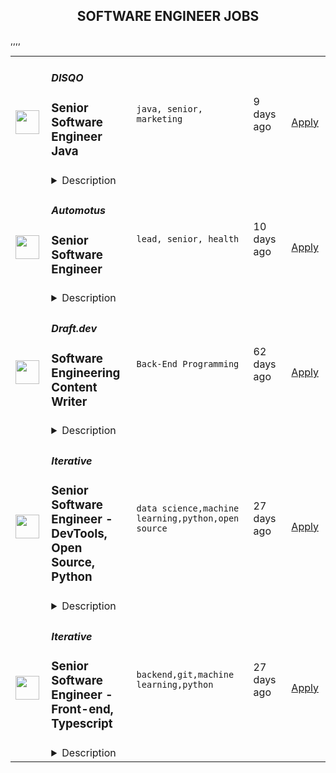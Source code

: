<div align="center"><h2>SOFTWARE ENGINEER JOBS</h2></div><table><tr>
                <td width="100" height="100" rowspan="2">
                    <img src="https://remoteok.com/assets/img/jobs/718745fb0c965d45747d24f72125f0661658592009.png" width="38px" height="auto">
                </td>
                <td width="300">
                    <h5>DISQO</h5>
                    <h3>
					Senior Software Engineer Java				</h3>
                </td>
                <td width="300">
                    <code>java, senior, marketing</code>
                </td>
                <td width="200">
                <text>9 days ago</text>
                </td>
                <td width="100" rowspan="2">
                <a href="https://remoteOK.com/jobs/111767" align="right" target="_blank">Apply</a>
                </td>
            </tr>
            <tr>
                <td colspan="3">
                <details><summary>Description</summary>
                DISQO is changing the way that the worldâs largest brands, agencies and consumer intelligence companies get to know their consumers. Weâve built the first identity-based platform that combines consumer attitudes and behaviors together to power the most accurate and predictive insights solutions for our customers, and we do all of that with the willing participation of our consumers and without using outdated technologies like third-party cookies. We help our customers get a cross-platform view into consumer sentiment, measure advertising effectiveness, analyze consumer purchase journeys, and ultimately grow their brands.Our mission is to build the most trusted insights platform that fuels brand growth. With over one million active members sharing their attitudes and behaviors, DISQO is looking to expand, improve and create world-class applications for people to openly share their data for research.Check out the DISQO Developer Blog for the latest from our DISQOTECH team.This is a great opportunity to join a fun, exciting & highly motivated team and upgrade your skills while creating real impact. We use a modern tech stack and cloud infrastructure. We are not only looking for work experience, but rather the willingness to step up to challenges and the ability to learn quickly.We believe the best software is written and managed by small autonomous teams that know how to make the impossible possible. We use agile software development techniques and modern tools to focus our efforts on solving our business goals. We use OKRs to track everything we do. We deliver early and often. We obsess over our code, architecture, and infrastructure. And we believe that these practices lead to higher quality products.Â #LI-Remote#LI-SG1Perks & Benefits:Â·100% covered Medical/Dental/Vision for employee, 80% for dependentsÂ·EquityÂ·Generous PTO policyÂ·Flexible workplace policyÂ·Team OffsitesÂ·Life InsuranceÂ·FSAÂ·Paid Maternity/Paternity leaveÂ·Disability InsuranceÂ·Travel Assistance ProgramÂ·24/7 Counseling Services offered to EmployeesÂ·Access to personal and professional growth tools - Calm App & LinkedIn LearningNote: The benefits noted above are for full time US based employees only.DISQO is an equal opportunity employer. Discovery, innovation, and growth are possible when we open ourselves to new possibilities, perspectives, and approaches. Thatâs why, at DISQO, we welcome, support, and empower individuals from diverse backgrounds. Exceptional teams are rooted in extraordinary people, each with a unique story and a compelling set of skills. DISQO does not discriminate against employees based on race, color, religion, sex, national origin, gender identity or expression, age, disability, pregnancy (including childbirth, breastfeeding, or related medical condition), genetic information, protected military or veteran status, sexual orientation, or any other characteristic protected by applicable federal, state or local laws.*Recruiting firms that submit resumes to DISQO without first entering into a written contract will not be entitled to any compensation on candidates referred by that firm.
                </details>
                </td>
            </tr>,<tr>
                <td width="100" height="100" rowspan="2">
                    <img src="https://remoteok.com/assets/img/jobs/ae412d4295355c3f815d7f094805c07b1658448008.png" width="38px" height="auto">
                </td>
                <td width="300">
                    <h5>Automotus</h5>
                    <h3>
					Senior Software Engineer				</h3>
                </td>
                <td width="300">
                    <code>lead, senior, health</code>
                </td>
                <td width="200">
                <text>10 days ago</text>
                </td>
                <td width="100" rowspan="2">
                <a href="https://remoteOK.com/jobs/111746" align="right" target="_blank">Apply</a>
                </td>
            </tr>
            <tr>
                <td colspan="3">
                <details><summary>Description</summary>
                Who we are:Weâre a team of passionate, diverse individuals on a mission to solve the widespread traffic and environmental challenges impacted by the rise of delivery and ride-hailing activity.Â Our first-of-its-kind computer vision technology powers fully automated parking areas, some of which are used to support the nationâs very first zero-emissions delivery zones. From improving street safety to reducing carbon emissions in urban neighborhoods, our solutions are designed to make communities more livable for everyone.Weâre a GovTech Top 100 company, an honoree of Fast Companyâs âNext Big Thing in Tech,â and among the first organizations to receive a U.S. Department of Energy grant for the deployment of curb management solutions to incentivize vehicle electrification. Weâre seeking peers from diverse backgrounds, experiences, and cultures to help us continue this impact, and we encourage you to bring your unique and valuable perspective to our team. Role overview:Our team is small but growing fast. We're looking for a Senior Software Engineer who is eager to learn, detail-oriented, adaptable, and customer-focused to help lead the design and implementation of our back-end systems.In this role, you will have the opportunity to work with our Product, Engineering, and Customer Success Teams utilizing your technical proficiency and customer-focused mindset to help build the next generation of mobility infrastructure. Given the small size of the team and the fluid nature of startups, youâll also play a key role in our customer and product development.Â What we offer:We value work-life harmony and believe that our people deserve the best. We offer:- Equitable, competitive salaries- Health benefits, including medical, dental, and vision- Unlimited, self-directed vacation with a mandatory 10-day minimum- Five months paid parental leave, as well as additional family benefits to support our teammates and their families*Health benefits are for US-based employees only.We are an equal opportunity employer. We value learning from mistakes, an openness to all ideas, and an honest and empathetic approach to our teammates and customers. 
                </details>
                </td>
            </tr>,<tr>
                <td width="100" height="100" rowspan="2">
                    <img src="https://weworkremotely.com/assets/IsotypeV2-1ebe3dd57673f3e8d02b7490bc0faaef55d6a95d3a4aaf17298bd3ed503ae7fe.svg" width="38px" height="auto">
                </td>
                <td width="300">
                    <h5>Draft.dev</h5>
                    <h3> Software Engineering Content Writer</h3>
                </td>
                <td width="300">
                    <code>Back-End Programming</code>
                </td>
                <td width="200">
                <text>62 days ago</text>
                </td>
                <td width="100" rowspan="2">
                <a href="https://weworkremotely.com/remote-jobs/draft-dev-software-engineering-content-writer" align="right" target="_blank">Apply</a>
                </td>
            </tr>
            <tr>
                <td colspan="3">
                <details><summary>Description</summary>
                

<p>
  <strong>Headquarters:</strong> USA
    <br /><strong>URL:</strong> <a href="https://draft.dev/">https://draft.dev/</a>
</p>

<div>
<br>If you're a software developer and you want to build your personal brand while getting paid to write about interesting technical topics on the side, this will be a great part-time role for you!<br><br>
</div><div>
<br>We are specifically looking for developers with experience in the following areas:</div><ol>
<li>Kubernetes</li>
<li>Machine Learning</li>
<li>Data Engineering</li>
<li>Event Streaming</li>
<li>Site Reliability Engineering</li>
<li>DevSecOps</li>
</ol><div>Draft.dev’s writers create technical blog posts and tutorials for clients in a wide range of industries and areas of technology. Writer pay starts at $315 per ~1500-word article and goes up as you complete more assignments.<br><br>
</div><div>This is a great side hustle as almost all our 200+ writers are full-time developers with a background in software engineering, data engineering, machine learning, product management, or similar.<br><br>
</div><div>Because we create content that will be read by a wide range of readers around the world, we are committed to supporting diversity in our writers (we currently have writers in over 50 countries). If you have any of the skills listed above and you’ve written at least 3 blog posts in the past, <a href="https://draft.dev/write">please apply</a>!</div>

<p><strong>To apply:</strong> <a href="https://weworkremotely.com/remote-jobs/draft-dev-software-engineering-content-writer">https://weworkremotely.com/remote-jobs/draft-dev-software-engineering-content-writer</a></p>

                </details>
                </td>
            </tr>,<tr>
                <td width="100" height="100" rowspan="2">
                    <img src="https://remotive.com/job/1305612/logo" width="38px" height="auto">
                </td>
                <td width="300">
                    <h5>Merkle Root, Inc</h5>
                    <h3>Senior Go Software Engineer</h3>
                </td>
                <td width="300">
                    <code>backend,developer,git,go</code>
                </td>
                <td width="200">
                <text>26 days ago</text>
                </td>
                <td width="100" rowspan="2">
                <a href="https://remotive.com/remote-jobs/software-dev/senior-go-software-engineer-1305612" align="right" target="_blank">Apply</a>
                </td>
            </tr>
            <tr>
                <td colspan="3">
                <details><summary>Description</summary>
                <p><strong>About MerkleRoot</strong></p>
<p>We are a decentralized team working on decentralized projects. All our positions are fully remote, but we do tend to have meetings around the business hours of pacific standard time. We provide our unique talents to all sorts of blockchain, defi, and more traditional projects. We are a team focused company that values work-life balance.</p>
<p><strong> </strong></p>
<p><strong>Job Description</strong></p>
<p>We are looking for a great Go developer who possesses a strong understanding of how best to leverage and exploit the language’s unique paradigms, idioms, and syntax. Your primary focus will be on developing Go packages and programs that are scalable and maintainable. You will ensure that these Go packages and programs are well documented and have reasonable test coverage. You will coordinate with the rest of the team working on different layers of the infrastructure. A commitment to collaborative problem-solving, sophisticated design, and quality product is essential.</p>
<p>In the interest of full transparency: we have a strong commitment from our customer that this Go project will continue for 2 years, but beyond that it is possible that we could need to shift you to another project using another technology. This is the nature of our business, being driven by client needs. We have worked in Rust, Go, Erlang, Python – we find that an awesome developer in one language is usually awesome in the other languages given some time, but we fully understand that some people want to stick to one technology and really grind that skill tree.</p>
<p><strong> </strong></p>
<p><strong>Responsibilities</strong></p>
<ul>
<li>Writing scalable, robust, testable, efficient, and easily maintainable code</li>
<li>Translating software requirements into stable, working, high performance software</li>
<li>Playing a key role in architectural and design decisions, building toward efficient microservices distributed architecture</li>
</ul>
<p><strong> </strong></p>
<p><strong>Skills</strong></p>
<ul>
<li>Strong knowledge of Go programming language, paradigms, constructs, and idioms</li>
<li>Knowledge of common Goroutine and channel patterns</li>
<li>Experience with the full site of Go frameworks and tools, including:
<ul>
<li>Dependency management tools such as Godep, etc.</li>
<li>Go’s templating language</li>
<li>Go’s code generation tools, such as Stringer</li>
<li>Popular Go web frameworks, such as Revel</li>
<li>Router packages, such as Gorilla Mux</li>
</ul>
</li>
<li>Ability to write clean and effective Godoc comments</li>
<li>Familiarity with code versioning tools such as Git</li>
</ul>
<p><strong> </strong></p>
<p><strong>Soft Requirements</strong></p>
<ul>
<li>5+ years backend server development experience in any language
<ul>
<li>This is for a mid-senior level position, if you have way more experience, we are also looking for high-senior also</li>
</ul>
</li>
<li>1+ years backend server development experience in Go</li>
<li>Experience working with Jira and Agile development</li>
<li>High level of written and spoken English fluency
<ul>
<li>You should be able to have a technical conversation with a colleague in English without struggle</li>
</ul>
</li>
<li>A stable home internet connection where you can engage in video calls on a daily basis</li>
</ul>
<p><strong> </strong></p>
<p><strong>Bonus Skills</strong></p>
<ul>
<li>Familiarity with blockchain concepts
<ul>
<li>If you don’t have this, we will teach you!</li>
</ul>
</li>
<li>Experience working with financial institutions</li>
<li>Enjoy playing Overwatch(2) or Halo, so you can join our e-sports team ;)</li>
</ul>
<p><strong> </strong></p>
<p><strong>Pay / Benefits</strong></p>
<ul>
<li>$85,000 to $185,000 USD/yr based on skills and experience
<ul>
<li>Can be paid via direct deposit or via USDC on Ethereum</li>
</ul>
</li>
<li>Stock options plan (we are a private company, so this is not liquid)</li>
<li>If you are in the USA: healthcare, dental, vision, 401k</li>
<li>Unlimited time off policy (we really do make team members take time off)</li>
<li>Flexible working hours</li>
<li>Company workstation + $2,000 USD workstation up-fit </li>
</ul>
<p><strong> </strong></p>
<p><strong>Hiring Process</strong></p>
<ul>
<li>Submit a resume to us for review</li>
<li>We will reach out to schedule an initial interview, mainly to get to know you better</li>
<li>We will follow up to schedule a coding test (these take about one hour)</li>
<li>We will reach back out to schedule a final interview to go over the result and possibly make you an offer</li>
<li>You start working with us!</li>
</ul>
<img src="https://remotive.com/job/track/1305612/blank.gif?source=public_api" alt=""/>
                </details>
                </td>
            </tr>,<tr>
                <td width="100" height="100" rowspan="2">
                    <img src="https://remotive.com/job/1187416/logo" width="38px" height="auto">
                </td>
                <td width="300">
                    <h5>Iterative</h5>
                    <h3>Senior Software Engineer  - DevTools, Open Source, Python</h3>
                </td>
                <td width="300">
                    <code>data science,machine learning,python,open source</code>
                </td>
                <td width="200">
                <text>27 days ago</text>
                </td>
                <td width="100" rowspan="2">
                <a href="https://remotive.com/remote-jobs/software-dev/senior-software-engineer-devtools-open-source-python-1187416" align="right" target="_blank">Apply</a>
                </td>
            </tr>
            <tr>
                <td colspan="3">
                <details><summary>Description</summary>
                <p><strong>Job Description</strong></p>
<p>Strong Python knowledge and excellent coding culture (standards, unit test, etc) are required. Alternatively, strong skill in other languages along with some knowledge of Python is also acceptable.</p>
<p><br><br></p>
<div class="h3">Responsibilities</div>
<ul>
<li>Discuss and research issues, features, new products.</li>
</ul>
<ul>
<li>Write code (see some <a class="postings-link" href="https://github.com/iterative/dvc/pulls?q=is%3Apr+is%3Aclosed" rel="nofollow"><strong>PR examples</strong></a>).</li>
</ul>
<ul>
<li>Write docs if needed for your code (see this <a class="postings-link" href="https://github.com/iterative/dvc.org" rel="nofollow"><strong>repo</strong></a>).</li>
</ul>
<ul>
<li>Being actively involved with the community - talk to users on Github, Discord, forum.</li>
</ul>
<p><br><br></p>
<div class="h3">Must have</div>
<ul>
<li>Motivation and interest</li>
</ul>
<ul>
<li>Remote work self-discipline</li>
</ul>
<ul>
<li>Excellent communication skills - clear, constructive, and respectful dialog with other team members, community.</li>
</ul>
<ul>
<li>Can focus and deliver a task w/o constantly switching to other stuff - respect team's planning, deadlines, etc</li>
</ul>
<p><br><br></p>
<div class="h3">Great to have</div>
<ul>
<li>Experience working remotely</li>
</ul>
<ul>
<li>Open source contributions or experience of maintaining, developing an open source project</li>
</ul>
<ul>
<li>System programming experience - kernel, databases, etc.</li>
</ul>
<ul>
<li>Machine learning or data science experience</li>
</ul>
<img src="https://remotive.com/job/track/1187416/blank.gif?source=public_api" alt=""/>
                </details>
                </td>
            </tr>,<tr>
                <td width="100" height="100" rowspan="2">
                    <img src="https://remotive.com/job/1187421/logo" width="38px" height="auto">
                </td>
                <td width="300">
                    <h5>Iterative</h5>
                    <h3>Senior Software Engineer - Front-end, Typescript</h3>
                </td>
                <td width="300">
                    <code>backend,git,machine learning,python</code>
                </td>
                <td width="200">
                <text>27 days ago</text>
                </td>
                <td width="100" rowspan="2">
                <a href="https://remotive.com/remote-jobs/software-dev/senior-software-engineer-front-end-typescript-1187421" align="right" target="_blank">Apply</a>
                </td>
            </tr>
            <tr>
                <td colspan="3">
                <details><summary>Description</summary>
                <p>The ML tools ecosystem is what JS space was 10 years ago: there’s a clear need for better tools, frameworks, and open standards. <span class="notion-enable-hover" style="font-style: italic;">ITERATIVE</span> is already a well known company in this fast-evolving space with a big, engaged open-source community. Please consider joining our <span class="notion-enable-hover" style="font-style: italic;">remote-first team</span> if you love open-source, if you’re interested in building dev tools and simplifying the lives of many, many developers in ML.</p>
<p><span style="font-weight: 600; color: #000000; letter-spacing: 0.75px;"><br class="Apple-interchange-newline">Job Description</span></p>
<p>We’re seeking<span class="notion-enable-hover" style="font-weight: 600;"> </span><span class="notion-enable-hover">TypeScript front-end engineers to build our</span><span class="notion-enable-hover"> <a href="https://studio.iterative.ai/" rel="nofollow" style="font-weight: 600;">SaaS product</a> and a</span><span class="notion-enable-hover" style="font-weight: 600;"> VS Code UI</span> (to be open sourced soon!) for our popular machine learning tools: <a class="notion-link-token notion-enable-hover" href="http://dvc.org/" rel="nofollow" style="cursor: pointer; overflow-wrap: break-word;" target="_blank"><span class="link-annotation-unknown-block-id--1168671846" style="border-bottom-width: 0.05em; border-color: rgba(55, 53, 47, 0.4); opacity: 0.7;">DVC</span></a> (9k+ <span style="line-height: 1em; white-space: nowrap; ">⭐</span>on GitHub) and <a class="notion-link-token notion-enable-hover" href="http://cml.dev/" rel="nofollow" style="cursor: pointer; overflow-wrap: break-word;" target="_blank"><span class="link-annotation-unknown-block-id--2051758088" style="border-bottom-width: 0.05em; border-color: rgba(55, 53, 47, 0.4); opacity: 0.7;">CML</span></a> (3k+ <span style="line-height: 1em; white-space: nowrap; ">⭐</span> on GitHub).</p>
<p><span style="color: var(--remotive-chocolate);">If you have experience with dev tools like GitHub, UI plugins for Git, etc., you should have some sense what the project is like (if not, check our <a href="https://iterative.ai/" rel="nofollow">site</a>).</span></p>
<p> </p>
<p class="h3">Tech Stack</p>
<ul>
<li>TypeScript</li>
</ul>
<ul>
<li>Node</li>
</ul>
<ul>
<li>React</li>
</ul>
<ul>
<li>Python (on the backend)</li>
</ul>
<p> </p>
<p class="h3">Must have</p>
<ul>
<li>Strong TS/JS/Node experience (5+ years)</li>
</ul>
<ul>
<li>Excellent communication skills and a positive mindset 🤗</li>
</ul>
<ul>
<li>Initiative to help shape the engineering practices, products, and culture of a young startup</li>
</ul>
<p><br><br></p>
<p class="h3">Nice to have</p>
<ul>
<li>Python or open source experience - good to have</li>
</ul>
<ul>
<li>Some domain knowledge (DS/ML understanding) - an advantage</li>
</ul>
<p> </p>
<img src="https://remotive.com/job/track/1187421/blank.gif?source=public_api" alt=""/>
                </details>
                </td>
            </tr></table>